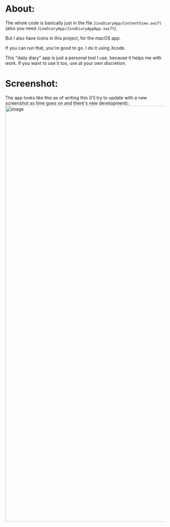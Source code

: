 # About:
The whole code is basically just in the file `JinoDiaryApp/ContentView.swift` (also you need `JinoDiaryApp/JinoDiaryAppApp.swift`).

But I also have icons in this project, for the macOS app.

If you can run that, you're good to go. I do it using Xcode.

This "daily diary" app is just a personal tool I use, because it helps me with work. If you want to use it too, use at your own discretion.

# Screenshot:
The app looks like this as of writing this (I'll try to update with a new screenshot as time goes on and there's new development):
<img width="1312" alt="image" src="https://github.com/user-attachments/assets/c84a6c37-3c5c-4c7b-9101-3671902c9724" />
